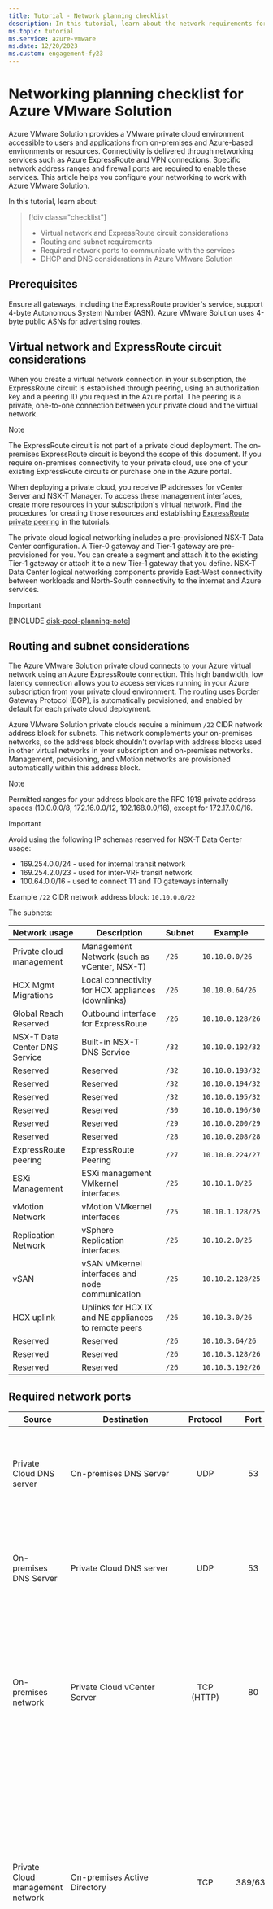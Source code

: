 ```yaml
---
title: Tutorial - Network planning checklist
description: In this tutorial, learn about the network requirements for network connectivity and network ports on Azure VMware Solution.
ms.topic: tutorial
ms.service: azure-vmware
ms.date: 12/20/2023
ms.custom: engagement-fy23
---
```


# Networking planning checklist for Azure VMware Solution

Azure VMware Solution provides a VMware private cloud environment accessible to users and applications from on-premises and Azure-based environments or resources. Connectivity is delivered through networking services such as Azure ExpressRoute and VPN connections. Specific network address ranges and firewall ports are required to enable these services. This article helps you configure your networking to work with Azure VMware Solution.

In this tutorial, learn about:

> [!div class="checklist"]
> * Virtual network and ExpressRoute circuit considerations
> * Routing and subnet requirements
> * Required network ports to communicate with the services
> * DHCP and DNS considerations in Azure VMware Solution

## Prerequisites

Ensure all gateways, including the ExpressRoute provider's service, support 4-byte Autonomous System Number (ASN). Azure VMware Solution uses 4-byte public ASNs for advertising routes.

## Virtual network and ExpressRoute circuit considerations

When you create a virtual network connection in your subscription, the ExpressRoute circuit is established through peering, using an authorization key and a peering ID you request in the Azure portal. The peering is a private, one-to-one connection between your private cloud and the virtual network.

> [!NOTE] 
> The ExpressRoute circuit is not part of a private cloud deployment. The on-premises ExpressRoute circuit is beyond the scope of this document. If you require on-premises connectivity to your private cloud, use one of your existing ExpressRoute circuits or purchase one in the Azure portal.

When deploying a private cloud, you receive IP addresses for vCenter Server and NSX-T Manager. To access these management interfaces, create more resources in your subscription's virtual network. Find the procedures for creating those resources and establishing [ExpressRoute private peering](tutorial-expressroute-global-reach-private-cloud.md) in the tutorials.

The private cloud logical networking includes a pre-provisioned NSX-T Data Center configuration. A Tier-0 gateway and Tier-1 gateway are pre-provisioned for you. You can create a segment and attach it to the existing Tier-1 gateway or attach it to a new Tier-1 gateway that you define. NSX-T Data Center logical networking components provide East-West connectivity between workloads and North-South connectivity to the internet and Azure services.

>[!IMPORTANT]
>[!INCLUDE [disk-pool-planning-note](includes/disk-pool-planning-note.md)]

## Routing and subnet considerations

The Azure VMware Solution private cloud connects to your Azure virtual network using an Azure ExpressRoute connection. This high bandwidth, low latency connection allows you to access services running in your Azure subscription from your private cloud environment. The routing uses Border Gateway Protocol (BGP), is automatically provisioned, and enabled by default for each private cloud deployment.

Azure VMware Solution private clouds require a minimum `/22` CIDR network address block for subnets. This network complements your on-premises networks, so the address block shouldn't overlap with address blocks used in other virtual networks in your subscription and on-premises networks. Management, provisioning, and vMotion networks are provisioned automatically within this address block.

> [!NOTE]
> Permitted ranges for your address block are the RFC 1918 private address spaces (10.0.0.0/8, 172.16.0.0/12, 192.168.0.0/16), except for 172.17.0.0/16.

> [!IMPORTANT]
> Avoid using the following IP schemas reserved for NSX-T Data Center usage:
> * 169.254.0.0/24 - used for internal transit network
> * 169.254.2.0/23 - used for inter-VRF transit network
> * 100.64.0.0/16 - used to connect T1 and T0 gateways internally

Example `/22` CIDR network address block: `10.10.0.0/22`

The subnets:

| Network usage                 | Description                                          | Subnet | Example          |
| ----------------------------- | ---------------------------------------------------- | ------ | ---------------- |
| Private cloud management      | Management Network (such as vCenter, NSX-T)          | `/26`  | `10.10.0.0/26`   |
| HCX Mgmt Migrations           | Local connectivity for HCX appliances (downlinks)    | `/26`  | `10.10.0.64/26`  |
| Global Reach Reserved         | Outbound interface for ExpressRoute                  | `/26`  | `10.10.0.128/26` |
| NSX-T Data Center DNS Service | Built-in NSX-T DNS Service                           | `/32`  | `10.10.0.192/32` |
| Reserved                      | Reserved                                             | `/32`  | `10.10.0.193/32` |
| Reserved                      | Reserved                                             | `/32`  | `10.10.0.194/32` |
| Reserved                      | Reserved                                             | `/32`  | `10.10.0.195/32` |
| Reserved                      | Reserved                                             | `/30`  | `10.10.0.196/30` |
| Reserved                      | Reserved                                             | `/29`  | `10.10.0.200/29` |
| Reserved                      | Reserved                                             | `/28`  | `10.10.0.208/28` |
| ExpressRoute peering          | ExpressRoute Peering                                 | `/27`  | `10.10.0.224/27` |
| ESXi Management               | ESXi management VMkernel interfaces                  | `/25`  | `10.10.1.0/25`   |
| vMotion Network               | vMotion VMkernel interfaces                          | `/25`  | `10.10.1.128/25` |
| Replication Network           | vSphere Replication interfaces                       | `/25`  | `10.10.2.0/25`   |
| vSAN                          | vSAN VMkernel interfaces and node communication      | `/25`  | `10.10.2.128/25` |
| HCX uplink                    | Uplinks for HCX IX and NE appliances to remote peers | `/26`  | `10.10.3.0/26`   |
| Reserved                      | Reserved                                            | `/26`  | `10.10.3.64/26`  |
| Reserved                      | Reserved                                            | `/26`  | `10.10.3.128/26` |
| Reserved                      | Reserved                                            | `/26`  | `10.10.3.192/26` |

## Required network ports

| Source | Destination | Protocol | Port | Description  | 
| ------ | ----------- | :------: | :---:| ------------ | 
| Private Cloud DNS server | On-premises DNS Server | UDP | 53 | DNS Client - Forward requests from Private Cloud vCenter Server for any on-premises DNS queries (see [DNS section](#dhcp-and-dns-resolution-considerations)). |  
| On-premises DNS Server   | Private Cloud DNS server | UDP | 53 | DNS Client - Forward requests from on-premises services to Private Cloud DNS servers (see [DNS section](#dhcp-and-dns-resolution-considerations)) |  
| On-premises network  | Private Cloud vCenter Server  | TCP (HTTP)  | 80 | vCenter Server requires port 80 for direct HTTP connections. Port 80 redirects requests to HTTPS port 443. This redirection helps if you use `http://server` instead of `https://server`.  |  
| Private Cloud management network | On-premises Active Directory  | TCP  | 389/636 | Enable Azure VMware Solutions vCenter Server to communicate with on-premises Active Directory/LDAP server(s). Optional for configuring on-premises AD as an identity source on the Private Cloud vCenter. Port 636 is recommended for security purposes. |  
| Private Cloud management network | On-premises Active Directory Global Catalog  | TCP  | 3268/3269 | Enable Azure VMware Solutions vCenter Server to communicate with on-premises Active Directory/LDAP global catalog server(s). Optional for configuring on-premises AD as an identity source on the Private Cloud vCenter Server. Use port 3269 for security. |  
| On-premises network  | Private Cloud vCenter Server  | TCP (HTTPS)  | 443 | Access vCenter Server from an on-premises network. Default port for vCenter Server to listen for vSphere Client connections. To enable the vCenter Server system to receive data from the vSphere Client, open port 443 in the firewall. The vCenter Server system also uses port 443 to monitor data transfer from SDK clients. |  
| On-premises network  | HCX Cloud Manager  | TCP (HTTPS) | 9443 | HCX Cloud Manager virtual appliance management interface for HCX system configuration. |
| On-premises Admin Network  | HCX Cloud Manager | SSH | 22 | Administrator SSH access to HCX Cloud Manager virtual appliance. |
| HCX Manager | Interconnect (HCX-IX) | TCP (HTTPS) | 8123 | HCX Bulk Migration Control. |
| HCX Manager | Interconnect (HCX-IX), Network Extension (HCX-NE) | TCP (HTTPS) | 9443 | Send management instructions to the local HCX Interconnect using the REST API. |
| Interconnect (HCX-IX)| L2C | TCP (HTTPS) | 443 | Send management instructions from Interconnect to L2C when L2C uses the same path as the Interconnect. |
| HCX Manager, Interconnect (HCX-IX) | ESXi Hosts | TCP | 80,443,902 | Management and OVF deployment. |
| Interconnect (HCX-IX), Network Extension (HCX-NE) at Source| Interconnect (HCX-IX), Network Extension (HCX-NE) at Destination| UDP | 4500 | Required for IPSEC<br>   Internet key exchange (IKEv2) to encapsulate workloads for the bidirectional tunnel. Supports Network Address Translation-Traversal (NAT-T). |
| On-premises Interconnect (HCX-IX) | Cloud Interconnect (HCX-IX) | UDP | 500 | Required for IPSEC<br> Internet Key Exchange (ISAKMP) for the bidirectional tunnel. |
| On-premises vCenter Server network | Private Cloud management network | TCP | 8000 |  vMotion of VMs from on-premises vCenter Server to Private Cloud vCenter Server   |
| HCX Connector | connect.hcx.vmware.com<br> hybridity.depot.vmware.com | TCP | 443 | `connect` is needed to validate license key.<br> `hybridity` is needed for updates. |

This table presents common firewall rules for typical scenarios. However, you might need to consider more items when configuring firewall rules. Note when the source and destination say "on-premises," this information is only relevant if your datacenter has a firewall that inspects flows. If your on-premises components don't have a firewall for inspection, you can ignore those rules.

For more information, see the [full list of VMware HCX port requirements](https://ports.esp.vmware.com/home/VMware-HCX).

## DHCP and DNS resolution considerations

[!INCLUDE [dhcp-dns-in-azure-vmware-solution-description](includes/dhcp-dns-in-azure-vmware-solution-description.md)]

## Next steps

In this tutorial, you learned about the considerations and requirements for deploying an Azure VMware Solution private cloud. Once you have the proper networking in place, continue to the next tutorial to create your Azure VMware Solution private cloud.

> [!div class="nextstepaction"]
> [Create an Azure VMware Solution private cloud](tutorial-create-private-cloud.md)
